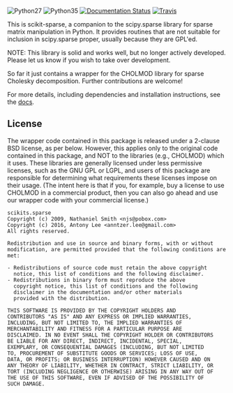 ![Python27](https://img.shields.io/badge/python-2.7-blue.svg)
![Python35](https://img.shields.io/badge/python-3.5-blue.svg)
[![Documentation Status](https://readthedocs.org/projects/scikit-sparse/badge/?version=latest)](http://scikit-sparse.readthedocs.io/en/latest/?badge=latest)
[![Travis](https://travis-ci.org/scikit-sparse/scikit-sparse.svg?branch=master)](https://travis-ci.org/scikit-sparse/scikit-sparse)

This is scikit-sparse, a companion to the scipy.sparse library for
sparse matrix manipulation in Python. It provides routines that are
not suitable for inclusion in scipy.sparse proper, usually because
they are GPL'ed.

NOTE:  This library is solid and works well, but no longer actively
developed. Please let us know if you wish to take over development.

So far it just contains a wrapper for the CHOLMOD library for sparse
Cholesky decomposition. Further contributions are welcome!

For more details, including dependencies and installation
instructions, see the [docs](http://scikit-sparse.readthedocs.org).

License
-------

The wrapper code contained in this package is released under a
2-clause BSD license, as per below. However, this applies only to the
original code contained in this package, and NOT to the libraries
(e.g., CHOLMOD) which it uses. These libraries are generally
licensed under less permissive licenses, such as the GNU GPL or LGPL,
and users of this package are responsible for determining what
requirements these licenses impose on their usage. (The intent here is
that if you, for example, buy a license to use CHOLMOD in a commercial
product, then you can also go ahead and use our wrapper code with your
commercial license.)

    scikits.sparse
    Copyright (c) 2009, Nathaniel Smith <njs@pobox.com>
    Copyright (c) 2016, Antony Lee <anntzer.lee@gmail.com>
    All rights reserved.

    Redistribution and use in source and binary forms, with or without
    modification, are permitted provided that the following conditions are
    met:

    - Redistributions of source code must retain the above copyright
      notice, this list of conditions and the following disclaimer.
    - Redistributions in binary form must reproduce the above
      copyright notice, this list of conditions and the following
      disclaimer in the documentation and/or other materials
      provided with the distribution.

    THIS SOFTWARE IS PROVIDED BY THE COPYRIGHT HOLDERS AND
    CONTRIBUTORS "AS IS" AND ANY EXPRESS OR IMPLIED WARRANTIES,
    INCLUDING, BUT NOT LIMITED TO, THE IMPLIED WARRANTIES OF
    MERCHANTABILITY AND FITNESS FOR A PARTICULAR PURPOSE ARE
    DISCLAIMED. IN NO EVENT SHALL THE COPYRIGHT HOLDER OR CONTRIBUTORS
    BE LIABLE FOR ANY DIRECT, INDIRECT, INCIDENTAL, SPECIAL,
    EXEMPLARY, OR CONSEQUENTIAL DAMAGES (INCLUDING, BUT NOT LIMITED
    TO, PROCUREMENT OF SUBSTITUTE GOODS OR SERVICES; LOSS OF USE,
    DATA, OR PROFITS; OR BUSINESS INTERRUPTION) HOWEVER CAUSED AND ON
    ANY THEORY OF LIABILITY, WHETHER IN CONTRACT, STRICT LIABILITY, OR
    TORT (INCLUDING NEGLIGENCE OR OTHERWISE) ARISING IN ANY WAY OUT OF
    THE USE OF THIS SOFTWARE, EVEN IF ADVISED OF THE POSSIBILITY OF
    SUCH DAMAGE.
